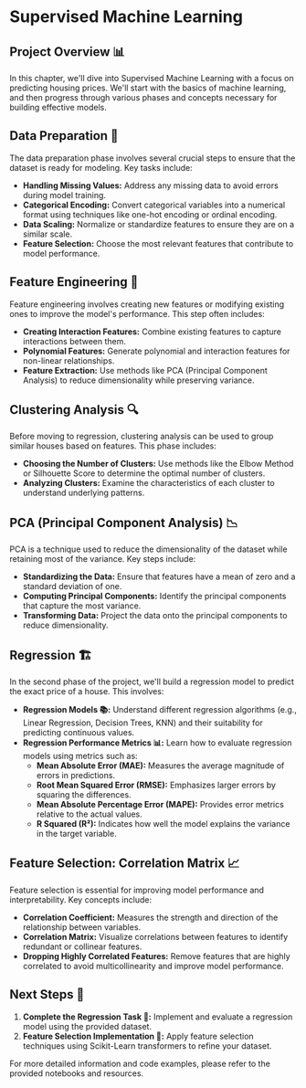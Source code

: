 # Supervised Machine Learning

## Project Overview 📊

In this chapter, we'll dive into Supervised Machine Learning with a focus on predicting housing prices. We'll start with the basics of machine learning, and then progress through various phases and concepts necessary for building effective models.

## Data Preparation 🧹

The data preparation phase involves several crucial steps to ensure that the dataset is ready for modeling. Key tasks include:
- **Handling Missing Values:** Address any missing data to avoid errors during model training.
- **Categorical Encoding:** Convert categorical variables into a numerical format using techniques like one-hot encoding or ordinal encoding.
- **Data Scaling:** Normalize or standardize features to ensure they are on a similar scale.
- **Feature Selection:** Choose the most relevant features that contribute to model performance.

## Feature Engineering 🔧

Feature engineering involves creating new features or modifying existing ones to improve the model's performance. This step often includes:
- **Creating Interaction Features:** Combine existing features to capture interactions between them.
- **Polynomial Features:** Generate polynomial and interaction features for non-linear relationships.
- **Feature Extraction:** Use methods like PCA (Principal Component Analysis) to reduce dimensionality while preserving variance.

## Clustering Analysis 🔍

Before moving to regression, clustering analysis can be used to group similar houses based on features. This phase includes:
- **Choosing the Number of Clusters:** Use methods like the Elbow Method or Silhouette Score to determine the optimal number of clusters.
- **Analyzing Clusters:** Examine the characteristics of each cluster to understand underlying patterns.

## PCA (Principal Component Analysis) 📉

PCA is a technique used to reduce the dimensionality of the dataset while retaining most of the variance. Key steps include:
- **Standardizing the Data:** Ensure that features have a mean of zero and a standard deviation of one.
- **Computing Principal Components:** Identify the principal components that capture the most variance.
- **Transforming Data:** Project the data onto the principal components to reduce dimensionality.

## Regression 🏗

In the second phase of the project, we'll build a regression model to predict the exact price of a house. This involves:
- **Regression Models 📚:** Understand different regression algorithms (e.g., Linear Regression, Decision Trees, KNN) and their suitability for predicting continuous values.
- **Regression Performance Metrics 📊:** Learn how to evaluate regression models using metrics such as:
  - **Mean Absolute Error (MAE):** Measures the average magnitude of errors in predictions.
  - **Root Mean Squared Error (RMSE):** Emphasizes larger errors by squaring the differences.
  - **Mean Absolute Percentage Error (MAPE):** Provides error metrics relative to the actual values.
  - **R Squared (R²):** Indicates how well the model explains the variance in the target variable.

## Feature Selection: Correlation Matrix 📈

Feature selection is essential for improving model performance and interpretability. Key concepts include:
- **Correlation Coefficient:** Measures the strength and direction of the relationship between variables.
- **Correlation Matrix:** Visualize correlations between features to identify redundant or collinear features.
- **Dropping Highly Correlated Features:** Remove features that are highly correlated to avoid multicollinearity and improve model performance.

## Next Steps 🚀

1. **Complete the Regression Task 📝:** Implement and evaluate a regression model using the provided dataset.
2. **Feature Selection Implementation 📝:** Apply feature selection techniques using Scikit-Learn transformers to refine your dataset.

For more detailed information and code examples, please refer to the provided notebooks and resources.
